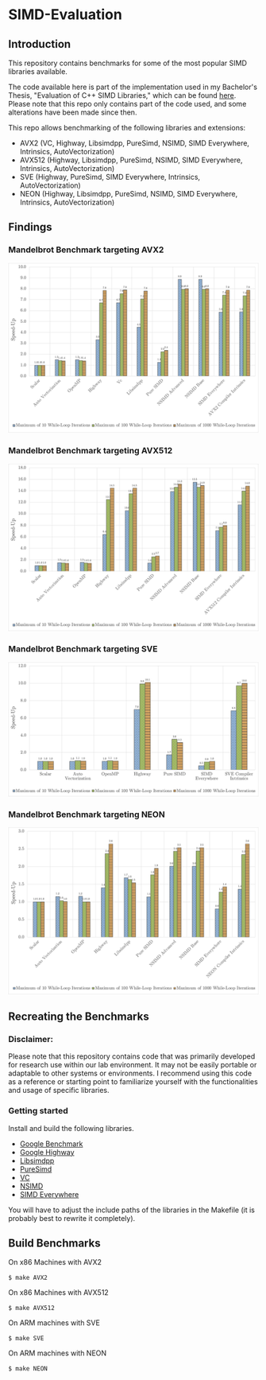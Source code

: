 # SIMD-Evaluation
## Introduction
This repository contains benchmarks for some of the most popular SIMD libraries available. 

The code available here is part of the implementation used in my Bachelor's Thesis, "Evaluation of C++ SIMD Libraries," which can be found [here](https://www.mnm-team.org/pub/Fopras/rock23/). Please note that this repo only contains part of the code used, and some alterations have been made since then. 

This repo allows benchmarking of the following libraries and extensions:

- AVX2 (VC, Highway, Libsimdpp, PureSimd, NSIMD, SIMD Everywhere, Intrinsics, AutoVectorization)
- AVX512 (Highway, Libsimdpp, PureSimd, NSIMD, SIMD Everywhere, Intrinsics, AutoVectorization)
- SVE (Highway, PureSimd, SIMD Everywhere, Intrinsics, AutoVectorization)
- NEON (Highway, Libsimdpp, PureSimd, NSIMD, SIMD Everywhere, Intrinsics, AutoVectorization)

## Findings
### Mandelbrot Benchmark targeting AVX2
![Mandelbrot Benchmark AVX2](/figures/x86_Mandelbrot_Benchmark_AVX2.png)


### Mandelbrot Benchmark targeting AVX512
![Mandelbrot Benchmark AVX512](/figures/x86_Mandelbrot_Benchmark_AVX512.png)


### Mandelbrot Benchmark targeting SVE
![Mandelbrot Benchmark SVE](/figures/ARM_Mandelbrot_Benchmark_SVE.png)

### Mandelbrot Benchmark targeting NEON
![Mandelbrot Benchmark NEON](/figures/ARM_Mandelbrot_Benchmark_NEON.png)


## Recreating the Benchmarks
### Disclaimer: 
Please note that this repository contains code that was primarily developed for research use within our lab environment. It may not be easily portable or adaptable to other systems or environments. I recommend using this code as a reference or starting point to familiarize yourself with the functionalities and usage of specific libraries.

### Getting started
Install and build the following libraries.

- [Google Benchmark](https://github.com/google/benchmark)
- [Google Highway](https://github.com/google/highway)
- [Libsimdpp](https://github.com/p12tic/libsimdpp)
- [PureSimd](https://github.com/eatingtomatoes/pure_simd)
- [VC](https://github.com/VcDevel/Vc)
- [NSIMD](https://github.com/agenium-scale/nsimd)
- [SIMD Everywhere](https://github.com/simd-everywhere/simde)

You will have to adjust the include paths of the libraries in the Makefile (it is probably best to rewrite it completely).

## Build Benchmarks
On x86 Machines with AVX2
```
$ make AVX2
```

On x86 Machines with AVX512
```
$ make AVX512
```

On ARM machines with SVE
```
$ make SVE
```

On ARM machines with NEON
```
$ make NEON
```